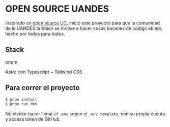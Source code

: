 # OPEN SOURCE UANDES

Inspirado en [open source UC](https://osuc.dev/), inicio este proyecto para que la comunidad de la UANDES tambien se motive a hacer cosas bacanes de codigo abiero, hecho por todos para todos.

## Stack

pnpm

Astro con Typescript ~ Tailwind CSS

## Para correr el proyecto

```sh
$ pnpm install
$ pnpm run dev
```

No olvidar hacer llenar el `.env` segun el `.env template`, con su propia cuenta y access token de GitHub.
